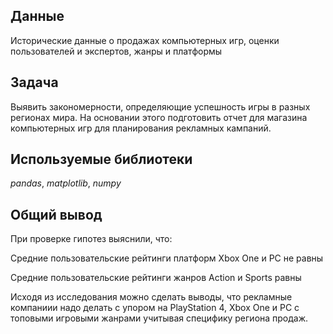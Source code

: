 ## Данные

Исторические данные о продажах компьютерных игр, оценки пользователей и экспертов, жанры и платформы

## Задача

Выявить закономерности, определяющие успешность игры в разных регионах мира. На основании этого подготовить отчет для магазина компьютерных игр для планирования рекламных кампаний. 

## Используемые библиотеки
*pandas*, *matplotlib*, *numpy*

## Общий вывод
При проверке гипотез выяснили, что:

Средние пользовательские рейтинги платформ Xbox One и PC не равны

Cредние пользовательские рейтинги жанров Action и Sports равны

Исходя из исследования можно сделать выводы, что рекламные компаниии надо делать с упором на PlayStation 4, Xbox One и PC c топовыми игровыми жанрами учитывая специфику региона продаж.
